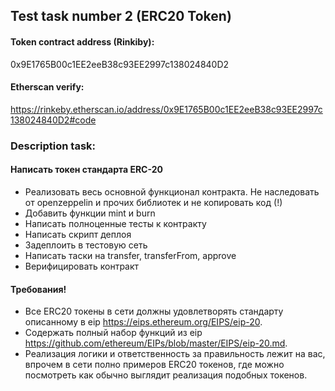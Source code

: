 ## Test task number 2 (ERC20 Token)

#### Token contract address (Rinkiby): 
0x9E1765B00c1EE2eeB38c93EE2997c138024840D2
#### Etherscan verify: 
https://rinkeby.etherscan.io/address/0x9E1765B00c1EE2eeB38c93EE2997c138024840D2#code


### Description task: 
#### Написать токен стандарта ERC-20
 - Реализовать весь основной функционал контракта. Не наследовать от openzeppelin и прочих библиотек и не      копировать код (!)
 - Добавить функции mint и burn
 - Написать полноценные тесты к контракту
 - Написать скрипт деплоя
 - Задеплоить в тестовую сеть
 - Написать таски на transfer, transferFrom, approve
 - Верифицировать контракт

#### Требования! 

- Все ERC20 токены в сети должны удовлетворять стандарту описанному в eip https://eips.ethereum.org/EIPS/eip-20.
- Содержать полный набор функций из eip https://github.com/ethereum/EIPs/blob/master/EIPS/eip-20.md.
- Реализация логики и ответственность за правильность лежит на вас, впрочем в сети полно примеров ERC20 токенов, где можно посмотреть как обычно выглядит реализация подобных токенов.

